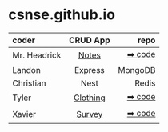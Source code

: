 # csnse.github.io

| coder | CRUD App | repo |
| :------------------- | :----------: | ----------: |
| Mr. Headrick  | [Notes](https://master.d3rxz4q46ualig.amplifyapp.com/)     | [➡️ code](https://github.com/csn-bot)       |
| Landon     | Express  | MongoDB     |
| Christian  | Nest     | Redis       |
| Tyler  | [Clothing](https://master.d2bo7ras3cl1be.amplifyapp.com)     | [➡️ code](https://github.com/tmastrangelo/amplifyapp2)       |
| Xavier  | [Survey](https://master.d3e0cdy5iwwhqs.amplifyapp.com/)     | [➡️ code](https://github.com/xbb73/xsurveyapp)       |
